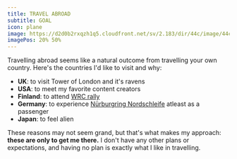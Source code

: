 ```yaml
---
title: TRAVEL ABROAD
subtitle: GOAL
icon: plane
image: https://d2d0b2rxqzh1q5.cloudfront.net/sv/2.183/dir/44c/image/44ce6fc00934cdfbdc7675a786fe3352.jpg
imagePos: 20% 50%
---
```

Travelling abroad seems like a natural outcome from travelling your own country.
Here's the countries I'd like to visit and why:

* **UK**: to visit Tower of London and it's ravens
* **USA**: to meet my favorite content creators
* **Finland**: to attend [WRC rally](https://www.nesterallyfinland.fi/en/)
* **Germany**: to experience [Nürburgring Nordschleife](https://en.wikipedia.org/wiki/N%C3%BCrburgring) atleast as a passenger
* **Japan**: to feel alien

These reasons may not seem grand, but that's what makes my approach:
**these are only to get me there.** I don't have any other
plans or expectations, and having no plan is exactly what I like
in travelling.